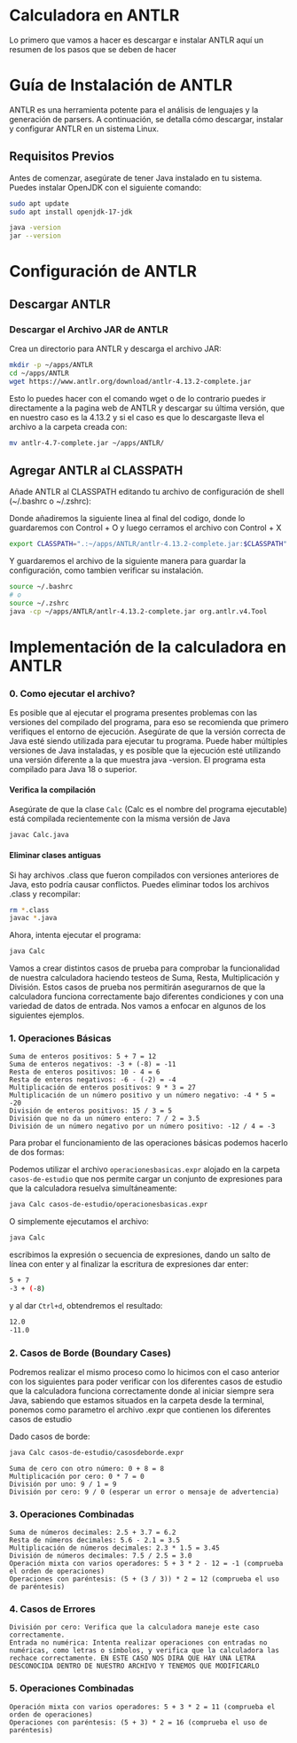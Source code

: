 # Calculadora en ANTLR

Lo primero que vamos a hacer es descargar e instalar ANTLR aquí un resumen de los pasos que se deben de hacer

# Guía de Instalación de ANTLR

ANTLR es una herramienta potente para el análisis de lenguajes y la generación de parsers. A continuación, se detalla cómo descargar, instalar y configurar ANTLR en un sistema Linux.

## Requisitos Previos

Antes de comenzar, asegúrate de tener Java instalado en tu sistema. Puedes instalar OpenJDK con el siguiente comando:

```bash
sudo apt update
sudo apt install openjdk-17-jdk
```

```bash
java -version
jar --version
```

# Configuración de ANTLR

## Descargar ANTLR

### Descargar el Archivo JAR de ANTLR

Crea un directorio para ANTLR y descarga el archivo JAR:

```bash
mkdir -p ~/apps/ANTLR
cd ~/apps/ANTLR
wget https://www.antlr.org/download/antlr-4.13.2-complete.jar
```

Esto lo puedes hacer con el comando wget o de lo contrario puedes ir directamente a la pagina web de ANTLR y descargar su última versión, que en nuestro caso es la 4.13.2 y si el caso es que lo descargaste lleva el archivo a la carpeta creada con:


```bash
mv antlr-4.7-complete.jar ~/apps/ANTLR/
```

## Agregar ANTLR al CLASSPATH

Añade ANTLR al CLASSPATH editando tu archivo de configuración de shell (~/.bashrc o ~/.zshrc):

Donde añadiremos la siguiente linea al final del codigo, donde lo guardaremos con Control + O y luego cerramos el archivo con Control + X

```bash
export CLASSPATH=".:~/apps/ANTLR/antlr-4.13.2-complete.jar:$CLASSPATH"
```
Y guardaremos el archivo de la siguiente manera para guardar la configuración, como tambien verificar su instalación.

```bash
source ~/.bashrc
# o
source ~/.zshrc
java -cp ~/apps/ANTLR/antlr-4.13.2-complete.jar org.antlr.v4.Tool
```

# Implementación de la calculadora en ANTLR

### 0. Como ejecutar el archivo?
Es posible que al ejecutar el programa presentes problemas con las versiones del compilado del programa, para eso se recomienda que primero verifiques el entorno de ejecución. Asegúrate de que la versión correcta de Java esté siendo utilizada para ejecutar tu programa. Puede haber múltiples versiones de Java instaladas, y es posible que la ejecución esté utilizando una versión diferente a la que muestra java -version. El programa esta compilado para Java 18 o superior.

#### Verifica la compilación
Asegúrate de que la clase `Calc` (Calc es el nombre del programa ejecutable) está compilada recientemente con la misma versión de Java
```bash
javac Calc.java
```
#### Eliminar clases antiguas
Si hay archivos .class que fueron compilados con versiones anteriores de Java, esto podría causar conflictos. Puedes eliminar todos los archivos .class y recompilar:
```bash
rm *.class
javac *.java
```
Ahora, intenta ejecutar el programa:
```bash
java Calc
```

Vamos a crear distintos casos de prueba para comprobar la funcionalidad de nuestra calculadora haciendo testeos de Suma, Resta, Multiplicación y División. Estos casos de prueba nos permitirán asegurarnos de que la calculadora funciona correctamente bajo diferentes condiciones y con una variedad de datos de entrada. Nos vamos a enfocar en algunos de los siguientes ejemplos.


### 1. Operaciones Básicas

    Suma de enteros positivos: 5 + 7 = 12
    Suma de enteros negativos: -3 + (-8) = -11
    Resta de enteros positivos: 10 - 4 = 6
    Resta de enteros negativos: -6 - (-2) = -4
    Multiplicación de enteros positivos: 9 * 3 = 27
    Multiplicación de un número positivo y un número negativo: -4 * 5 = -20
    División de enteros positivos: 15 / 3 = 5
    División que no da un número entero: 7 / 2 = 3.5
    División de un número negativo por un número positivo: -12 / 4 = -3
    
Para probar el funcionamiento de las operaciones básicas podemos hacerlo de dos formas:

Podemos utilizar el archivo `operacionesbasicas.expr` alojado en la carpeta `casos-de-estudio` que nos permite cargar un conjunto de expresiones para que la calculadora resuelva simultáneamente:
```bash
java Calc casos-de-estudio/operacionesbasicas.expr
```
O simplemente ejecutamos el archivo:
```bash
java Calc
```
escribimos la expresión o secuencia de expresiones, dando un salto de línea con enter y al finalizar la escritura de expresiones dar enter:
```bash
5 + 7
-3 + (-8)

```
y al dar `Ctrl+d`, obtendremos el resultado:
```bash
12.0
-11.0
```


### 2. Casos de Borde (Boundary Cases)

Podremos realizar el mismo proceso como lo hicimos con el caso anterior con los siguientes para poder verificar con los diferentes casos de estudio que la calculadora funciona correctamente donde al iniciar siempre sera Java, sabiendo que estamos situados en la carpeta desde la terminal, ponemos como parametro el archivo .expr que contienen los diferentes casos de estudio

Dado casos de borde:
```bash
java Calc casos-de-estudio/casosdeborde.expr
```

    Suma de cero con otro número: 0 + 8 = 8
    Multiplicación por cero: 0 * 7 = 0
    División por uno: 9 / 1 = 9
    División por cero: 9 / 0 (esperar un error o mensaje de advertencia)

### 3. Operaciones Combinadas

    Suma de números decimales: 2.5 + 3.7 = 6.2
    Resta de números decimales: 5.6 - 2.1 = 3.5
    Multiplicación de números decimales: 2.3 * 1.5 = 3.45
    División de números decimales: 7.5 / 2.5 = 3.0
    Operación mixta con varios operadores: 5 + 3 * 2 - 12 = -1 (comprueba el orden de operaciones)
    Operaciones con paréntesis: (5 + (3 / 3)) * 2 = 12 (comprueba el uso de paréntesis)
    
### 4. Casos de Errores

    División por cero: Verifica que la calculadora maneje este caso correctamente.
    Entrada no numérica: Intenta realizar operaciones con entradas no numéricas, como letras o símbolos, y verifica que la calculadora las rechace correctamente. EN ESTE CASO NOS DIRA QUE HAY UNA LETRA DESCONOCIDA DENTRO DE NUESTRO ARCHIVO Y TENEMOS QUE MODIFICARLO

### 5. Operaciones Combinadas

    Operación mixta con varios operadores: 5 + 3 * 2 = 11 (comprueba el orden de operaciones)
    Operaciones con paréntesis: (5 + 3) * 2 = 16 (comprueba el uso de paréntesis)
